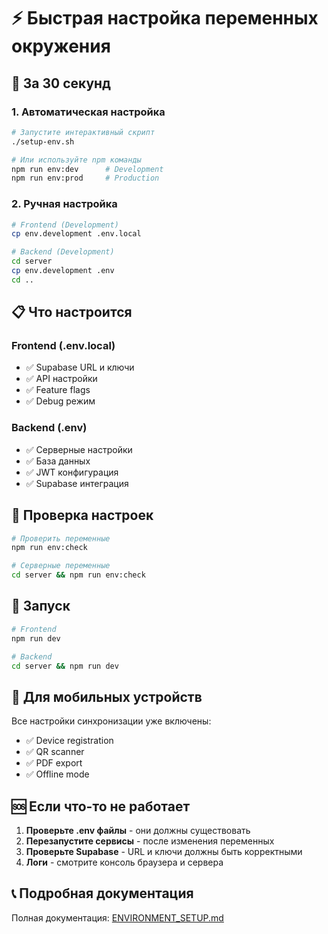 # ⚡ Быстрая настройка переменных окружения

## 🚀 За 30 секунд

### 1. Автоматическая настройка
```bash
# Запустите интерактивный скрипт
./setup-env.sh

# Или используйте npm команды
npm run env:dev      # Development
npm run env:prod     # Production
```

### 2. Ручная настройка
```bash
# Frontend (Development)
cp env.development .env.local

# Backend (Development)
cd server
cp env.development .env
cd ..
```

## 📋 Что настроится

### Frontend (.env.local)
- ✅ Supabase URL и ключи
- ✅ API настройки
- ✅ Feature flags
- ✅ Debug режим

### Backend (.env)
- ✅ Серверные настройки
- ✅ База данных
- ✅ JWT конфигурация
- ✅ Supabase интеграция

## 🔧 Проверка настроек

```bash
# Проверить переменные
npm run env:check

# Серверные переменные
cd server && npm run env:check
```

## 🚀 Запуск

```bash
# Frontend
npm run dev

# Backend
cd server && npm run dev
```

## 📱 Для мобильных устройств

Все настройки синхронизации уже включены:
- ✅ Device registration
- ✅ QR scanner
- ✅ PDF export
- ✅ Offline mode

## 🆘 Если что-то не работает

1. **Проверьте .env файлы** - они должны существовать
2. **Перезапустите сервисы** - после изменения переменных
3. **Проверьте Supabase** - URL и ключи должны быть корректными
4. **Логи** - смотрите консоль браузера и сервера

## 📞 Подробная документация

Полная документация: [ENVIRONMENT_SETUP.md](./ENVIRONMENT_SETUP.md)
